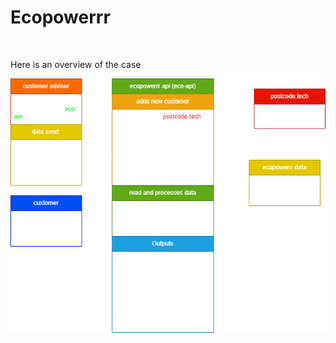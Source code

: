 <h1>Ecopowerrr</h1>
<br>
<p>Here is an overview of the case</p>
<img src="./documents/eco-overview-BB-v2.1.drawio.png" alt="overview">
